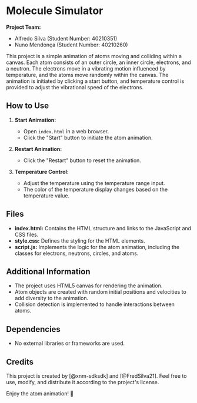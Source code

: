 # Molecule Simulator

**Project Team:**

- Alfredo Silva (Student Number: 40210351)
- Nuno Mendonça (Student Number: 40210260)

This project is a simple animation of atoms moving and colliding within a canvas. Each atom consists of an outer circle, an inner circle, electrons, and a neutron. The electrons move in a vibrating motion influenced by temperature, and the atoms move randomly within the canvas. The animation is initiated by clicking a start button, and temperature control is provided to adjust the vibrational speed of the electrons.

## How to Use

1. **Start Animation:**

   - Open `index.html` in a web browser.
   - Click the "Start" button to initiate the atom animation.

2. **Restart Animation:**

   - Click the "Restart" button to reset the animation.

3. **Temperature Control:**
   - Adjust the temperature using the temperature range input.
   - The color of the temperature display changes based on the temperature value.

## Files

- **index.html:** Contains the HTML structure and links to the JavaScript and CSS files.
- **style.css:** Defines the styling for the HTML elements.
- **script.js:** Implements the logic for the atom animation, including the classes for electrons, neutrons, circles, and atoms.

## Additional Information

- The project uses HTML5 canvas for rendering the animation.
- Atom objects are created with random initial positions and velocities to add diversity to the animation.
- Collision detection is implemented to handle interactions between atoms.

## Dependencies

- No external libraries or frameworks are used.

## Credits

This project is created by [@xnm-sdksdk] and [@FredSilva21]. Feel free to use, modify, and distribute it according to the project's license.

Enjoy the atom animation! 🚀
